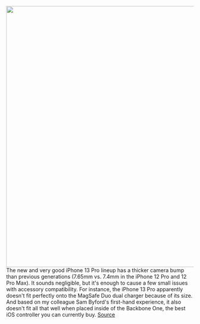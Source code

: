 <img src='https://cdn.vox-cdn.com/thumbor/fk7iST9EAxLytsAFb3yB_iCEnf4=/0x0:2040x1360/1200x800/filters:focal(857x517:1183x843)/cdn.vox-cdn.com/uploads/chorus_image/image/69902839/cfaulkner_201016_4242_0009.0.0.jpg' width='700px' /><br/>
The new and very good iPhone 13 Pro lineup has a thicker camera bump than previous generations (7.65mm vs. 7.4mm in the iPhone 12 Pro and 12 Pro Max). It sounds negligible, but it's enough to cause a few small issues with accessory compatibility. For instance, the iPhone 13 Pro apparently doesn't fit perfectly onto the MagSafe Duo dual charger because of its size. And based on my colleague Sam Byford's first-hand experience, it also doesn't fit all that well when placed inside of the Backbone One, the best iOS controller you can currently buy.
<a href='https://www.theverge.com/2021/9/24/22691301/iphone-13-pro-camera-bump-backbone-one-gaming-controller-accessory'> Source <a/>